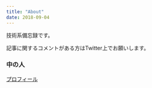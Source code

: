 ```yaml
---
title: "About"
date: 2018-09-04
---
```


技術系備忘録です。

記事に関するコメントがある方はTwitter上でお願いします。

### 中の人

[プロフィール](https://kaz.github.io)

